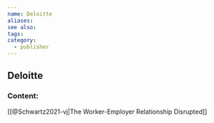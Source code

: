 ```yaml
---
name: Deloitte
aliases:
see also:
tags:
category:
  - publisher
---
```


## Deloitte

### Content:
[[@Schwartz2021-vj|The Worker-Employer Relationship Disrupted]]